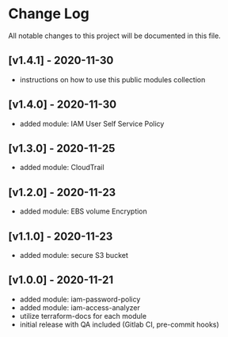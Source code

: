 # Change Log

All notable changes to this project will be documented in this file.

<a name="v1.4.1"></a>
## [v1.4.1] - 2020-11-30

- instructions on how to use this public modules collection

<a name="v1.4.0"></a>
## [v1.4.0] - 2020-11-30

- added module: IAM User Self Service Policy

<a name="v1.3.0"></a>
## [v1.3.0] - 2020-11-25

- added module: CloudTrail

<a name="v1.2.0"></a>
## [v1.2.0] - 2020-11-23

- added module: EBS volume Encryption

<a name="v1.1.0"></a>
## [v1.1.0] - 2020-11-23

- added module: secure S3 bucket

<a name="v1.0.0"></a>
## [v1.0.0] - 2020-11-21

- added module: iam-password-policy
- added module: iam-access-analyzer
- utilize terraform-docs for each module
- initial release with QA included (Gitlab CI, pre-commit hooks)
